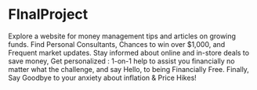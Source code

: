 # FInalProject

Explore a website for money management tips and articles on growing funds. Find Personal Consultants, Chances to win over $1,000, and Frequent market updates. Stay informed about online and in-store deals to save money, Get personalized :
1-on-1 help to assist you financially no matter what the challenge, and say Hello, to being Financially Free. Finally, Say Goodbye to your anxiety about inflation & Price Hikes!
